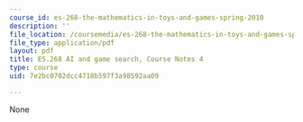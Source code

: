 ```yaml
---
course_id: es-268-the-mathematics-in-toys-and-games-spring-2010
description: ''
file_location: /coursemedia/es-268-the-mathematics-in-toys-and-games-spring-2010/7e2bc0702dcc4718b597f3a98592aa09_MITES_268S10_Ses4_AI.pdf
file_type: application/pdf
layout: pdf
title: ES.268 AI and game search, Course Notes 4
type: course
uid: 7e2bc0702dcc4718b597f3a98592aa09

---
```

None